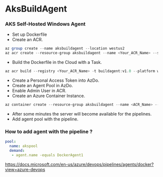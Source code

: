 # AksBuildAgent
### AKS Self-Hosted Windows Agent

- Set up Dockerfile
- Create an ACR.
```powershell
az group create --name aksbuildagent --location westus2
az acr create --resource-group aksbuildagent --name <Your_ACR_Name> --sku Basic
```
- Build the Dockerfile in the Cloud with a Task.
```powershell
az acr build --registry <Your_ACR_Name> -t buildagent:v1.0 --platform windows .
```
- Create a Personal Access Token into AzDo.
- Create an Agent Pool in AzDo.
- Enable Admin User in ACR.
- Create an Azure Container Instance.
```powershell
az container create --resource-group aksbuildagent --name <ACR_Name> --image <Image_URL> --restart-policy OnFailure --registry-login-server <ACR_Login_Server> --registry-username <ACR_UserName> --registry-password <Password> --os-type Windows --environment-variables 'AZP_URL=<AZDO_URL>' 'AZP_TOKEN=<PAT>' 'AZP_POOL=<Pool_Name>' 'AZP_AGENT_NAME=<Agent_Name>' 
```
- After some minutes the server will become available for the pipelines.
- Add agent pool with the pipeline.

### How to add agent with the pipeline ?
```yaml
pool:
  name: akspool
  demand:
   - agent.name -equals DockerAgent1
```


https://docs.microsoft.com/en-us/azure/devops/pipelines/agents/docker?view=azure-devops
